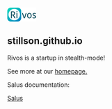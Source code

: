 ![](rivos_logo_32.png)

## stillson.github.io

Rivos is a startup in stealth-mode!

See more at our [homepage.](https://www.rivosinc.com)

Salus documentation:

[Salus](http://stillson.github.io/salus/salus)
